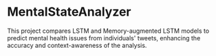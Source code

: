 # MentalStateAnalyzer
This project compares LSTM and Memory-augmented LSTM models to predict mental health issues from individuals' tweets, enhancing the accuracy and context-awareness of the analysis.
